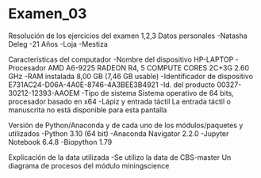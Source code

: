 # Examen_03
Resolución de los ejercicios del examen 
1,2,3
Datos personales
-Natasha Deleg 
-21 Años
-Loja
-Mestiza 


Características del computador
-Nombre del dispositivo	HP-LAPTOP
-Procesador	AMD A6-9225 RADEON R4, 5 COMPUTE CORES 2C+3G      2.60 GHz
-RAM instalada	8,00 GB (7,46 GB usable)
-Identificador de dispositivo	E731AC24-D06A-4A0E-8746-4A3BEE3B4921
-Id. del producto	00327-30212-12393-AAOEM
-Tipo de sistema	Sistema operativo de 64 bits, procesador basado en x64
-Lápiz y entrada táctil	La entrada táctil o manuscrita no está disponible para esta pantalla


Versión de Python/Anaconda y de cada uno de los módulos/paquetes y utilizados
-Python 3.10 (64 bit)
-Anaconda Navigator 2.2.0
-Jupyter Notebook 6.4.8
-Biopython 1.79

Explicación de la data utilizada
-Se utilizo la data de CBS-master 
Un diagrama de procesos del módulo miningscience
